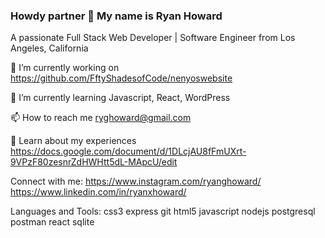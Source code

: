 ### Howdy partner 🤠 My name is Ryan Howard 

A passionate Full Stack Web Developer | Software Engineer from Los Angeles, California

🔭 I’m currently working on https://github.com/FftyShadesofCode/nenyoswebsite

🌱 I’m currently learning Javascript, React, WordPress

📫 How to reach me ryghoward@gmail.com

📄 Learn about my experiences https://docs.google.com/document/d/1DLcjAU8fFmUXrt-9VPzF80zesnrZdHWHtt5dL-MApcU/edit

Connect with me:
https://www.instagram.com/ryanghoward/
https://www.linkedin.com/in/ryanxhoward/

Languages and Tools:
css3 express git html5 javascript nodejs postgresql postman react sqlite

